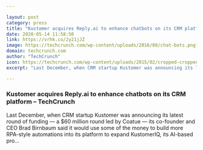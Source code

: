 ```yaml
---

layout: post
category: press
title: "Kustomer acquires Reply.ai to enhance chatbots on its CRM platform"
date: 2020-05-14 11:58:50
link: https://vrhk.co/2y21jJZ
image: https://techcrunch.com/wp-content/uploads/2016/08/chat-bots.png?w=711
domain: techcrunch.com
author: "TechCrunch"
icon: https://techcrunch.com/wp-content/uploads/2015/02/cropped-cropped-favicon-gradient.png?w=180
excerpt: "Last December, when CRM startup Kustomer was announcing its latest round of funding — a $60 million round led by Coatue — its co-founder and CEO Brad Birnbaum said it would use some of the money to build more RPA-style automations into its platform to expand KustomerIQ, its AI-based pro…"

---
```


### Kustomer acquires Reply.ai to enhance chatbots on its CRM platform – TechCrunch

Last December, when CRM startup Kustomer was announcing its latest round of funding — a $60 million round led by Coatue — its co-founder and CEO Brad Birnbaum said it would use some of the money to build more RPA-style automations into its platform to expand KustomerIQ, its AI-based pro…